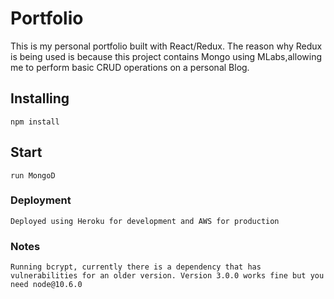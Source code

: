 # Portfolio

This is my personal portfolio built with React/Redux. The reason why Redux is being used is because this project contains Mongo using MLabs,allowing me to perform basic CRUD operations on a personal Blog. 

## Installing
  ```
  npm install
  ```
## Start 
  ```
  run MongoD
  ```

### Deployment
  ```
  Deployed using Heroku for development and AWS for production
  ```
### Notes
  ```
  Running bcrypt, currently there is a dependency that has vulnerabilities for an older version. Version 3.0.0 works fine but you need node@10.6.0

